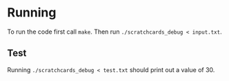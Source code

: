 # Running

To run the code first call `make`.
Then run `./scratchcards_debug < input.txt`.

## Test

Running `./scratchcards_debug < test.txt` should print out a value of 30.
